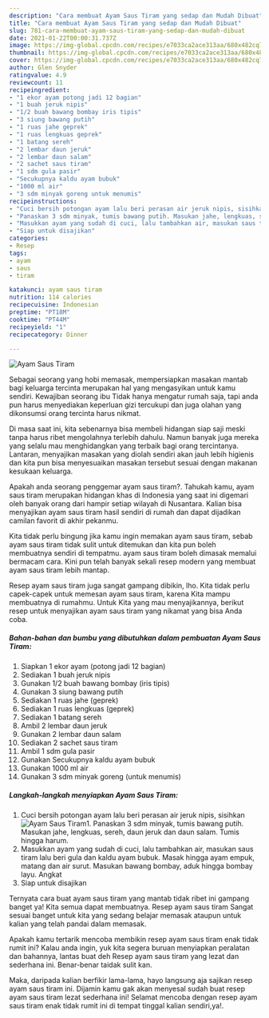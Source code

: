 ```yaml
---
description: "Cara membuat Ayam Saus Tiram yang sedap dan Mudah Dibuat"
title: "Cara membuat Ayam Saus Tiram yang sedap dan Mudah Dibuat"
slug: 781-cara-membuat-ayam-saus-tiram-yang-sedap-dan-mudah-dibuat
date: 2021-01-22T00:00:31.737Z
image: https://img-global.cpcdn.com/recipes/e7033ca2ace313aa/680x482cq70/ayam-saus-tiram-foto-resep-utama.jpg
thumbnail: https://img-global.cpcdn.com/recipes/e7033ca2ace313aa/680x482cq70/ayam-saus-tiram-foto-resep-utama.jpg
cover: https://img-global.cpcdn.com/recipes/e7033ca2ace313aa/680x482cq70/ayam-saus-tiram-foto-resep-utama.jpg
author: Glen Snyder
ratingvalue: 4.9
reviewcount: 11
recipeingredient:
- "1 ekor ayam potong jadi 12 bagian"
- "1 buah jeruk nipis"
- "1/2 buah bawang bombay iris tipis"
- "3 siung bawang putih"
- "1 ruas jahe geprek"
- "1 ruas lengkuas geprek"
- "1 batang sereh"
- "2 lembar daun jeruk"
- "2 lembar daun salam"
- "2 sachet saus tiram"
- "1 sdm gula pasir"
- "Secukupnya kaldu ayam bubuk"
- "1000 ml air"
- "3 sdm minyak goreng untuk menumis"
recipeinstructions:
- "Cuci bersih potongan ayam lalu beri perasan air jeruk nipis, sisihkan"
- "Panaskan 3 sdm minyak, tumis bawang putih. Masukan jahe, lengkuas, sereh, daun jeruk dan daun salam. Tumis hingga harum."
- "Masukkan ayam yang sudah di cuci, lalu tambahkan air, masukan saus tiram lalu beri gula dan kaldu ayam bubuk. Masak hingga ayam empuk, matang dan air surut. Masukan bawang bombay, aduk hingga bombay layu. Angkat"
- "Siap untuk disajikan"
categories:
- Resep
tags:
- ayam
- saus
- tiram

katakunci: ayam saus tiram 
nutrition: 114 calories
recipecuisine: Indonesian
preptime: "PT18M"
cooktime: "PT44M"
recipeyield: "1"
recipecategory: Dinner

---
```



![Ayam Saus Tiram](https://img-global.cpcdn.com/recipes/e7033ca2ace313aa/680x482cq70/ayam-saus-tiram-foto-resep-utama.jpg)

Sebagai seorang yang hobi memasak, mempersiapkan masakan mantab bagi keluarga tercinta merupakan hal yang mengasyikan untuk kamu sendiri. Kewajiban seorang ibu Tidak hanya mengatur rumah saja, tapi anda pun harus menyediakan keperluan gizi tercukupi dan juga olahan yang dikonsumsi orang tercinta harus nikmat.

Di masa  saat ini, kita sebenarnya bisa membeli hidangan siap saji meski tanpa harus ribet mengolahnya terlebih dahulu. Namun banyak juga mereka yang selalu mau menghidangkan yang terbaik bagi orang tercintanya. Lantaran, menyajikan masakan yang diolah sendiri akan jauh lebih higienis dan kita pun bisa menyesuaikan masakan tersebut sesuai dengan makanan kesukaan keluarga. 



Apakah anda seorang penggemar ayam saus tiram?. Tahukah kamu, ayam saus tiram merupakan hidangan khas di Indonesia yang saat ini digemari oleh banyak orang dari hampir setiap wilayah di Nusantara. Kalian bisa menyajikan ayam saus tiram hasil sendiri di rumah dan dapat dijadikan camilan favorit di akhir pekanmu.

Kita tidak perlu bingung jika kamu ingin memakan ayam saus tiram, sebab ayam saus tiram tidak sulit untuk ditemukan dan kita pun boleh membuatnya sendiri di tempatmu. ayam saus tiram boleh dimasak memalui bermacam cara. Kini pun telah banyak sekali resep modern yang membuat ayam saus tiram lebih mantap.

Resep ayam saus tiram juga sangat gampang dibikin, lho. Kita tidak perlu capek-capek untuk memesan ayam saus tiram, karena Kita mampu membuatnya di rumahmu. Untuk Kita yang mau menyajikannya, berikut resep untuk menyajikan ayam saus tiram yang nikamat yang bisa Anda coba.

<!--inarticleads1-->

##### Bahan-bahan dan bumbu yang dibutuhkan dalam pembuatan Ayam Saus Tiram:

1. Siapkan 1 ekor ayam (potong jadi 12 bagian)
1. Sediakan 1 buah jeruk nipis
1. Gunakan 1/2 buah bawang bombay (iris tipis)
1. Gunakan 3 siung bawang putih
1. Sediakan 1 ruas jahe (geprek)
1. Sediakan 1 ruas lengkuas (geprek)
1. Sediakan 1 batang sereh
1. Ambil 2 lembar daun jeruk
1. Gunakan 2 lembar daun salam
1. Sediakan 2 sachet saus tiram
1. Ambil 1 sdm gula pasir
1. Gunakan Secukupnya kaldu ayam bubuk
1. Gunakan 1000 ml air
1. Gunakan 3 sdm minyak goreng (untuk menumis)




<!--inarticleads2-->

##### Langkah-langkah menyiapkan Ayam Saus Tiram:

1. Cuci bersih potongan ayam lalu beri perasan air jeruk nipis, sisihkan
<img src="https://img-global.cpcdn.com/steps/8008f8c65d3658fb/160x128cq70/ayam-saus-tiram-langkah-memasak-1-foto.jpg" alt="Ayam Saus Tiram">1. Panaskan 3 sdm minyak, tumis bawang putih. Masukan jahe, lengkuas, sereh, daun jeruk dan daun salam. Tumis hingga harum.
1. Masukkan ayam yang sudah di cuci, lalu tambahkan air, masukan saus tiram lalu beri gula dan kaldu ayam bubuk. Masak hingga ayam empuk, matang dan air surut. Masukan bawang bombay, aduk hingga bombay layu. Angkat
1. Siap untuk disajikan




Ternyata cara buat ayam saus tiram yang mantab tidak ribet ini gampang banget ya! Kita semua dapat membuatnya. Resep ayam saus tiram Sangat sesuai banget untuk kita yang sedang belajar memasak ataupun untuk kalian yang telah pandai dalam memasak.

Apakah kamu tertarik mencoba membikin resep ayam saus tiram enak tidak rumit ini? Kalau anda ingin, yuk kita segera buruan menyiapkan peralatan dan bahannya, lantas buat deh Resep ayam saus tiram yang lezat dan sederhana ini. Benar-benar taidak sulit kan. 

Maka, daripada kalian berfikir lama-lama, hayo langsung aja sajikan resep ayam saus tiram ini. Dijamin kamu gak akan menyesal sudah buat resep ayam saus tiram lezat sederhana ini! Selamat mencoba dengan resep ayam saus tiram enak tidak rumit ini di tempat tinggal kalian sendiri,ya!.

